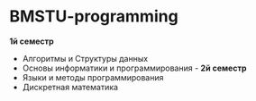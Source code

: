 # BMSTU-programming
**1й семестр**
- Алгоритмы и Структуры данных
- Основы информатики и программирования -
**2й семестр**
- Языки и методы программирования
- Дискретная математика
